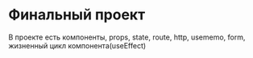 # Финальный проект

В проекте есть компоненты, props, state, route, http, usememo, form, жизненный цикл компонента(useEffect)